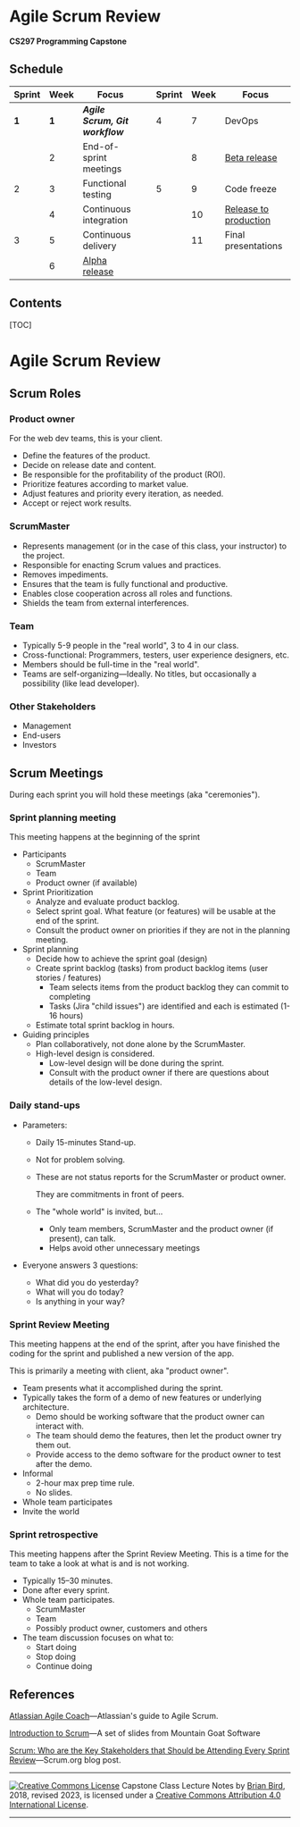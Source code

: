 <h1>Agile Scrum Review</h1>

**CS297 Programming Capstone**



<h2>Schedule</h2>

| Sprint | Week |                      Focus                       |                                             |                      Sprint                      |                      Week                      |                      Focus                      |
| ---- | ------ | ------------------------------------------------ | ---- | ----- | -------| ------------------------------------------------ |
| **1** | **1**  | ***Agile Scrum, Git workflow*** |  | 4 | 7 | DevOps |
|     | 2 | End-of-sprint meetings |  |  | 8 | <u>Beta release</u> |
| 2 | 3 | Functional testing |  | 5 | 9 | Code freeze |
|  | 4 | Continuous integration |  |  | 10 | <u>Release to production</u> |
| 3 | 5 | Continuous delivery |  |  | 11 | Final presentations |
|  | 6 | <u>Alpha release</u> |  |  |  |  |



<h2>Contents</h2>

[TOC]

# Agile Scrum Review



## Scrum Roles

### Product owner

For the web dev teams, this is your client.

- Define the features of the product.
- Decide on release date and content.
- Be responsible for the profitability of the product (ROI).
- Prioritize features according to market value.
- Adjust features and priority every iteration, as needed.
- Accept or reject work results.

### ScrumMaster

- Represents management (or in the case of this class, your instructor) to the project.
- Responsible for enacting Scrum values and practices.
- Removes impediments.
- Ensures that the team is fully functional and productive.
- Enables close cooperation across all roles and functions.
- Shields the team from external interferences.

### Team

- Typically 5-9 people in the "real world", 3 to 4 in our class.
- Cross-functional:
  Programmers, testers, user experience designers, etc.
- Members should be full-time in the "real world".
- Teams are self-organizing&mdash;Ideally. No titles, but occasionally a possibility (like lead developer).

### Other Stakeholders

- Management
- End-users
- Investors



## Scrum Meetings

During each sprint you will hold these meetings (aka "ceremonies").

### Sprint planning meeting

This meeting happens at the beginning of the sprint

- Participants
  - ScrumMaster
  - Team
  - Product owner (if available)
- Sprint Prioritization
  - Analyze and evaluate product backlog.
  - Select sprint goal. What feature (or features) will be usable at the end of the sprint.
  - Consult the product owner on priorities if they are not in the planning meeting.
- Sprint planning
  - Decide how to achieve the sprint goal (design)
  - Create sprint backlog (tasks) from product backlog items (user stories / features)
    - Team selects items from the product backlog they can commit to completing
    - Tasks (Jira "child issues") are identified and each is estimated (1-16 hours)
  - Estimate total sprint backlog in hours.
- Guiding principles
  - Plan collaboratively, not done alone by the ScrumMaster.
  - High-level design is considered.
    - Low-level design will be done during the sprint.
    - Consult with the product owner if there are questions about details of the low-level design.

### Daily stand-ups

- Parameters:

  - Daily
    15-minutes
    Stand-up.

  - Not for problem solving.

  - These are not status reports for the ScrumMaster
    or product owner. 

    They are commitments in front of peers.

  - The "whole world" is invited, but...

    - Only team members, ScrumMaster and the product owner (if present), can talk.
    - Helps avoid other unnecessary meetings

- Everyone answers 3 questions:

  - What did you do yesterday?
  - What will you do today?
  - Is anything in your way?

### Sprint Review Meeting

This meeting happens at the end of the sprint, after you have finished the coding for the sprint and published a new version of the app. 

This is primarily a meeting with client, aka "product owner".

- Team presents what it accomplished during the sprint.
- Typically takes the form of a demo of new features or underlying architecture.
  - Demo should be working software that the product owner can interact with.
  - The team should demo the features, then let the product owner try them out.
  - Provide access to the demo software for the product owner to test after the demo.
- Informal
  - 2-hour max prep time rule.
  - No slides.
- Whole team participates
- Invite the world

### Sprint retrospective

This meeting happens after the Sprint Review Meeting. This is a time for the team to take a look at what is and is not working.

- Typically 15–30 minutes.
- Done after every sprint.
- Whole team participates.
  - ScrumMaster
  - Team
  - Possibly product owner, customers and others
- The team discussion focuses on what to:
  - Start doing
  - Stop doing
  - Continue doing



## References

[Atlassian Agile Coach](https://www.atlassian.com/agile)&mdash;Atlassian's guide to Agile Scrum.

[Introduction to Scrum](https://www.mountaingoatsoftware.com/presentations/an-introduction-to-scrum)&mdash;A set of slides from Mountain Goat Software

[Scrum: Who are the Key Stakeholders that Should be Attending Every Sprint Review](https://www.scrum.org/resources/blog/scrum-who-are-key-stakeholders-should-be-attending-every-sprint-review)&mdash;Scrum.org blog post.



------

[![Creative Commons License](https://i.creativecommons.org/l/by/4.0/88x31.png)](http://creativecommons.org/licenses/by/4.0/)
Capstone Class Lecture Notes by [Brian Bird](https://profbird.dev), 2018, revised <time>2023</time>, is licensed under a [Creative Commons Attribution 4.0 International License](http://creativecommons.org/licenses/by/4.0/). 

------